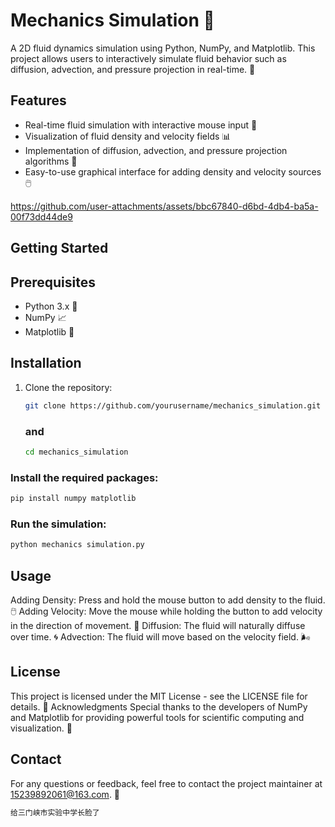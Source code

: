 # Mechanics Simulation 🌊

A 2D fluid dynamics simulation using Python, NumPy, and Matplotlib. This project allows users to interactively simulate fluid behavior such as diffusion, advection, and pressure projection in real-time. 🚀

## Features
- Real-time fluid simulation with interactive mouse input 🎨
- Visualization of fluid density and velocity fields 📊
- Implementation of diffusion, advection, and pressure projection algorithms 🧪
- Easy-to-use graphical interface for adding density and velocity sources 🖱️

https://github.com/user-attachments/assets/bbc67840-d6bd-4db4-ba5a-00f73dd44de9

## Getting Started

## Prerequisites
- Python 3.x 🐍
- NumPy 📈
- Matplotlib 🎨

## Installation
1. Clone the repository:
   ```bash
   git clone https://github.com/yourusername/mechanics_simulation.git
   ```
   ### and
   ```bash
   cd mechanics_simulation
### Install the required packages:
```bash
pip install numpy matplotlib

```
### Run the simulation:
```bash
python mechanics simulation.py
```
## Usage
Adding Density: Press and hold the mouse button to add density to the fluid. 🖱️
Adding Velocity: Move the mouse while holding the button to add velocity in the direction of movement. 🚀
Diffusion: The fluid will naturally diffuse over time. 🌀
Advection: The fluid will move based on the velocity field. 🌬️

## License
This project is licensed under the MIT License - see the LICENSE file for details. 📜
Acknowledgments
Special thanks to the developers of NumPy and Matplotlib for providing powerful tools for scientific computing and visualization. 🙏

## Contact
For any questions or feedback, feel free to contact the project maintainer at  15239892061@163.com. 📧
```bash
给三门峡市实验中学长脸了
